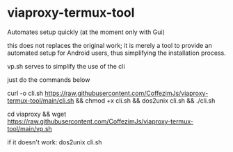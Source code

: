 # viaproxy-termux-tool
Automates setup quickly (at the moment only with Gui) 

this does not replaces the original work; it is merely a tool to provide an automated setup for Android users, thus simplifying the installation process.

vp.sh serves to simplify the use of the cli


just do the commands below 

curl -o cli.sh https://raw.githubusercontent.com/CoffezimJs/viaproxy-termux-tool/main/cli.sh && chmod +x cli.sh && dos2unix cli.sh && ./cli.sh

cd viaproxy && wget https://raw.githubusercontent.com/CoffezimJs/viaproxy-termux-tool/main/vp.sh 


if it doesn't work:
dos2unix cli.sh


